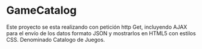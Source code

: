 # GameCatalog
Este proyecto se esta realizando con petición http Get, incluyendo AJAX para el envío de los datos formato JSON y mostrarlos en HTML5 con estilos CSS. Denominado Catalogo de Juegos.
